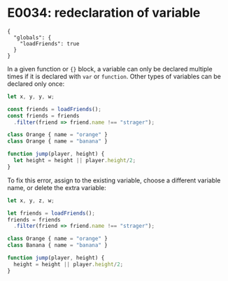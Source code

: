 # E0034: redeclaration of variable

```config-for-examples
{
  "globals": {
    "loadFriends": true
  }
}
```

In a given function or `{}` block, a variable can only be declared multiple
times if it is declared with `var` or `function`. Other types of variables can
be declared only once:

```javascript
let x, y, y, w;

const friends = loadFriends();
const friends = friends
  .filter(friend => friend.name !== "strager");

class Orange { name = "orange" }
class Orange { name = "banana" }

function jump(player, height) {
  let height = height || player.height/2;
}
```

To fix this error, assign to the existing variable, choose a different variable
name, or delete the extra variable:

```javascript
let x, y, z, w;

let friends = loadFriends();
friends = friends
  .filter(friend => friend.name !== "strager");

class Orange { name = "orange" }
class Banana { name = "banana" }

function jump(player, height) {
  height = height || player.height/2;
}
```
